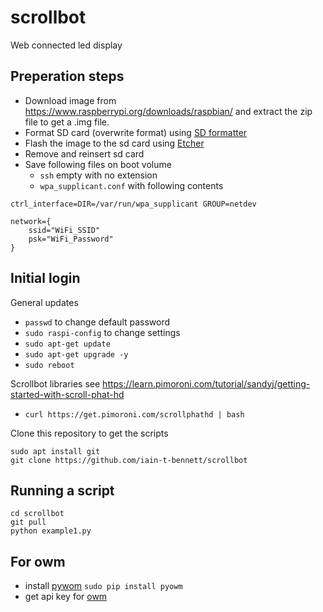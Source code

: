 # scrollbot
Web connected led display

## Preperation steps
* Download image from https://www.raspberrypi.org/downloads/raspbian/ and extract the zip file to get a .img file.
* Format SD card (overwrite format) using [SD formatter](https://www.sdcard.org/downloads/formatter_4/eula_mac/)
* Flash the image to the sd card using [Etcher](https://etcher.io/)
* Remove and reinsert sd card
* Save following files on boot volume
  * `ssh` empty with no extension
  * `wpa_supplicant.conf` with following contents
```
ctrl_interface=DIR=/var/run/wpa_supplicant GROUP=netdev
 
network={
	ssid="WiFi_SSID"
	psk="WiFi_Password"
}
```

## Initial login
General updates
* `passwd` to change default password
* `sudo raspi-config` to change settings
* `sudo apt-get update`
* `sudo apt-get upgrade -y`
* `sudo reboot`

Scrollbot libraries 
see https://learn.pimoroni.com/tutorial/sandyj/getting-started-with-scroll-phat-hd
* `curl https://get.pimoroni.com/scrollphathd | bash`

Clone this repository to get the scripts
```
sudo apt install git
git clone https://github.com/iain-t-bennett/scrollbot
```
## Running a script
```
cd scrollbot
git pull
python example1.py
```

## For owm
* install [pywom](https://pyowm.readthedocs.io/en/latest/usage-examples.html) `sudo pip install pyowm`
* get api key for [owm](https://openweathermap.org/appid)

